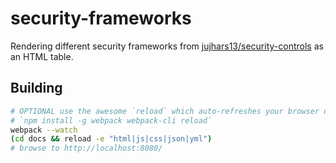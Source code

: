 # security-frameworks

Rendering different security frameworks from [jujhars13/security-controls](https://github.com/jujhars13/security-controls) as an HTML table.

## Building

```bash
# OPTIONAL use the awesome `reload` which auto-refreshes your browser on change using websockets
# `npm install -g webpack webpack-cli reload`
webpack --watch
(cd docs && reload -e "html|js|css|json|yml")
# browse to http://localhost:8080/
```

